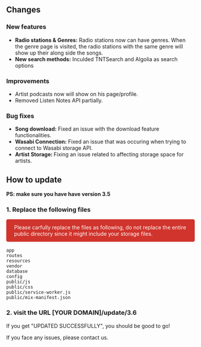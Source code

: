## Changes

### New features

<ul>
    <li><strong>Radio stations & Genres:</strong> Radio stations now can have genres. When the genre page is visited, the radio stations with the same genre will show up their along side the songs.</li>
    <li><strong>New search methods:</strong> Inculded TNTSearch and Algolia as search options</li>
</ul>


### Improvements

<ul>
    <li>Artist podcasts now will show on his page/profile.</li>
    <li>Removed Listen Notes API partially.</li>
</ul>


### Bug fixes

<ul>
<li><strong>Song download:</strong> Fixed an issue with the download feature functionalities.</li>
<li><strong>Wasabi Connection:</strong> Fixed an issue that was occuring when trying to connect to Wasabi storage API.</li>
<li><strong>Artist Storage: </strong> Fixing an issue related to affecting storage space for artists.</li>
</ul>



## How to update

<strong>PS: make sure you have have version 3.5</strong>

### 1. Replace the following files

<div class="alert"> Please carfully replace the files as following, do not replace the entire public directory since it might include your storage files. </div>

    app
    routes
    resources
    vendor
    database
    config
    public/js
    public/css
    public/service-worker.js
    public/mix-manifest.json


### 2. visit the URL <strong>[YOUR DOMAIN]/update/3.6</strong>

If you get "UPDATED SUCCESSFULLY", you should be good to go!

If you face any issues, please contact us.

<style>
.alert {
    position: relative;
    padding: 0.75rem 1.25rem;
    margin-bottom: 1rem;
    margin-top: 1rem;
    color: white;
    border: 1px solid transparent;
    border-radius: 0.25rem;
    background-color: #D0342C ;
    border-color: #D0342C ;
}
</style>
